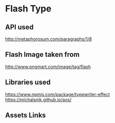 # Flash Type

## API used

http://metaphorpsum.com/paragraphs/1/8

## Flash Image taken from

http://www.pngmart.com/image/tag/flash

## Libraries used

https://www.npmjs.com/package/typewriter-effect
https://michalsnik.github.io/aos/

## Assets Links

